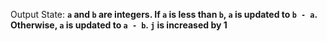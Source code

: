 Output State: **`a` and `b` are integers. If `a` is less than `b`, `a` is updated to `b - a`. Otherwise, `a` is updated to `a - b`. `j` is increased by 1**